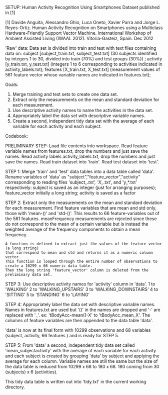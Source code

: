 SETUP: Human Activity Recognition Using Smartphones Dataset published in [1]

[1] Davide Anguita, Alessandro Ghio, Luca Oneto, Xavier Parra and Jorge L. Reyes-Ortiz. Human Activity Recognition on Smartphones using a Multiclass Hardware-Friendly Support Vector Machine. International Workshop of Ambient Assisted Living (IWAAL 2012). Vitoria-Gasteiz, Spain. Dec 2012 


'Raw' data: 
Data set is divided into train and test with text files containing data on: 
	subject   [subject_train.txt, subject_test.txt] (30 subjects identified by integers 1 to 30, divided into train (70%) 	and test groups (30%)) ;
	activity [y_train.txt, y_test.txt] (integers 1 to 6 corresponding to activities indicated in activity_labels.txt);
	features   [X_train.txt, X_test.txt] (measurement values of 561 feature vector whose variable names are indicated in 	features.txt);

Goals:
1. Merge training and test sets to create one data set. 
2. Extract only the measurements on the mean and standard deviation for each measurement. 
3. Use descriptive activity names to name the activities in the data set. 
4. Appropriately label the data set with descriptive variable names. 
5. Create a second, independent tidy data set with the average of each variable for each activity and each subject.


Codebook:

PRELIMINARY STEP: Load file contents into workspace.
	Read feature variable names from features.txt, drop the numbers and just save the names.
	Read activity labels activity_labels.txt, drop the numbers and just save the names.
	Read train dataset into 'train'.
	Read test dataset into 'test'.

STEP 1: Merge 'train' and 'test' data tables into a data table called 'data'.
	Rename variables of 'data' as "subject","feature_vector","activity" 
	corresponding to reading files 'subject_*.txt', 'X_*.txt', and 'y_*.txt' respectively:
		subject is saved as an integer (just for arranging purposes); 
		feature_vector initially a long string;
		activity is saved as a factor

STEP 2: Extract only the measurements on the mean and standard deviation for each measurement.
	Find feature variables that are mean and std only, those with 'mean-()' and 'std-()'.
	This results to 66 feature-variables out of the 561 features.
	meanFrequency measurements are rejected since these do not correspond to the mean of a certain 
	variable but is instead the weighted average of the frequency components to obtain a mean frequency.

	A function is defined to extract just the values of the feature vector (a long string) 
	that correspond to mean and std and returns it as a numeric column vector. 
	This function is looped through the entire number of observations to create a 10299 x 66 numeric data table.
	Then the long string 'feature_vector' column is deleted from the preliminary data set. 

STEP 3: Use descriptive activity names for 'activity' column in 'data'. 
	1 to 'WALKING'
	2 to 'WALKING_UPSTAIRS'
	3 to 'WALKING_DOWNSTAIRS'
	4 to 'SITTING'
	5 to 'STANDING'
	6 to 'LAYING'

STEP 4: Appropriately label the data set with descriptive variable names.
	Names in features.txt are used but '()' in the names are dropped and '-' are replaced with '_'.
	ex: 'tBodyAcc-mean()-X' to 'tBodyAcc_mean_X'.
	The columns of feature variables are then appended to the data table 'data'.


'data' is now at its final form with 10299 observations and 68 variables (subject, activity, 66 features )
and is ready for STEP 5.

STEP 5: From 'data' a second, independent tidy data set called 'mean_subjectactivity' 
with the average of each variable for each activity and each subject is created by
grouping 'data' by subject and applying the average for each column.
Variable names are still the same but the size of the data table is reduced from 10299 x 68
to 180 x 68. 180 coming from 30 (subjects) x 6 (activities). 

This tidy data table is written out into 'tidy.txt' in the current working directory.
